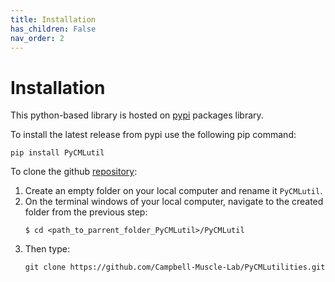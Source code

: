 ```yaml
---
title: Installation
has_children: False
nav_order: 2
---
```


# Installation

This python-based library is hosted on [pypi](https://pypi.org/project/PyCMLutil/) packages library. 

To install the latest release from pypi use the following pip command:

````
pip install PyCMLutil
````

To clone the github [repository](https://github.com/Campbell-Muscle-Lab/PyCMLutilities):
1. Create an empty folder on your local computer and rename it `PyCMLutil`.
2. On the terminal windows of your local computer, navigate to the created folder from the previous step:
    ````
    $ cd <path_to_parrent_folder_PyCMLutil>/PyCMLutil
    ````
3. Then type:
    ````
    git clone https://github.com/Campbell-Muscle-Lab/PyCMLutilities.git
    ````